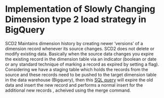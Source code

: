 # Implementation of Slowly Changing Dimension type 2 load strategy in BigQuery
SCD2 Maintains dimension history by creating newer ‘versions’ of a dimension record whenever its source changes. SCD2 does not delete or modify existing data. Basically when the source data changes you expire the existing record in the dimension table via an indicator (boolean or date or any standard technique of marking a record as expired by setting a flag).
Considering we have a staging table which holds the records from the source and these records need to be pushed to the target dimension table in the data warehouse (Bigquery), then this [SQL query](https://github.com/paulowe/bq-scd-type2/blob/main/scd2.sql) will expire the old data and insert the new record and performs a normal insert for the additional new records , acheived using the merge command.
